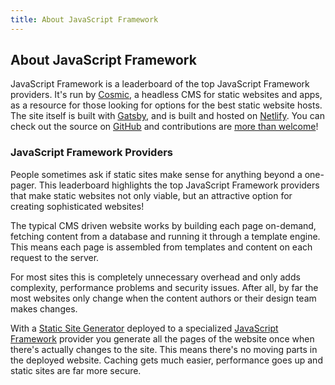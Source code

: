 ```yaml
---
title: About JavaScript Framework
---
```


## About JavaScript Framework

JavaScript Framework is a leaderboard of the top JavaScript Framework providers. It's run by [Cosmic](https://www.cosmic.com), a headless CMS for static websites and apps, as a resource for those looking for options for the best static website hosts. The site itself is built with [Gatsby](https://www.gatsbyjs.org/), and is built and hosted on [Netlify](https://www.netlify.com/). You can check out the source on [GitHub](https://github.com/cosmicjs/staticwebsitehosting) and contributions are [more than welcome](/contribute)!

### JavaScript Framework Providers

People sometimes ask if static sites make sense for anything beyond a one-pager. This leaderboard highlights the top JavaScript Framework providers that make static websites not only viable, but an attractive option for creating sophisticated websites!

The typical CMS driven website works by building each page on-demand, fetching content from a database and running it through a template engine. This means each page is assembled from templates and content on each request to the server.

For most sites this is completely unnecessary overhead and only adds complexity, performance problems and security issues. After all, by far the most websites only change when the content authors or their design team makes changes.

With a [Static Site Generator](https://staticgen.com) deployed to a specialized [JavaScript Framework](https://staticgen.com) provider you generate all the pages of the website once when there's actually changes to the site. This means there's no moving parts in the deployed website. Caching gets much easier, performance goes up and static sites are far more secure.
